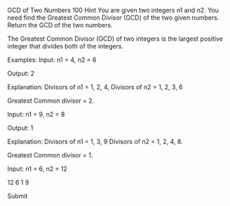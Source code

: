 GCD of Two Numbers
100
Hint
You are given two integers n1 and n2. You need find the Greatest Common Divisor (GCD) of the two given numbers. Return the GCD of the two numbers.



The Greatest Common Divisor (GCD) of two integers is the largest positive integer that divides both of the integers.


Examples:
Input: n1 = 4, n2 = 6

Output: 2

Explanation: Divisors of n1 = 1, 2, 4, Divisors of n2 = 1, 2, 3, 6

Greatest Common divisor = 2.

Input: n1 = 9, n2 = 8

Output: 1

Explanation: Divisors of n1 = 1, 3, 9 Divisors of n2 = 1, 2, 4, 8.

Greatest Common divisor = 1.

Input: n1 = 6, n2 = 12

12
6
1
9

Submit
